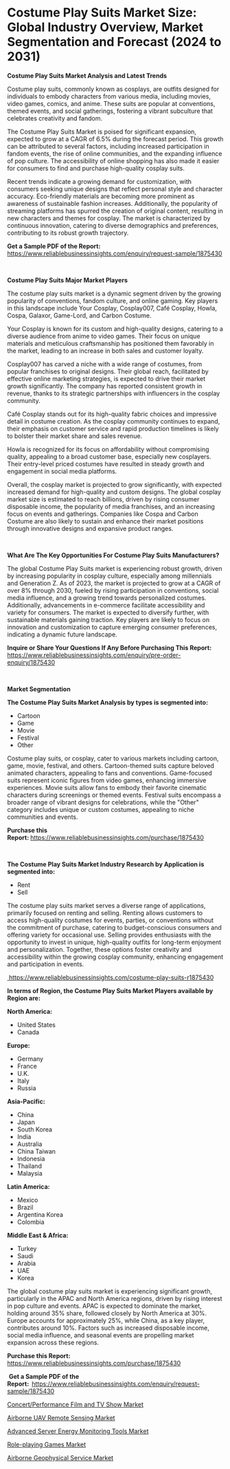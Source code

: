 <p><h1>Costume Play Suits Market Size: Global Industry Overview, Market Segmentation and Forecast (2024 to 2031)</h1></p><p><strong>Costume Play Suits Market Analysis and Latest Trends</strong></p>
<p><p>Costume play suits, commonly known as cosplays, are outfits designed for individuals to embody characters from various media, including movies, video games, comics, and anime. These suits are popular at conventions, themed events, and social gatherings, fostering a vibrant subculture that celebrates creativity and fandom.</p><p>The Costume Play Suits Market is poised for significant expansion, expected to grow at a CAGR of 6.5% during the forecast period. This growth can be attributed to several factors, including increased participation in fandom events, the rise of online communities, and the expanding influence of pop culture. The accessibility of online shopping has also made it easier for consumers to find and purchase high-quality cosplay suits.</p><p>Recent trends indicate a growing demand for customization, with consumers seeking unique designs that reflect personal style and character accuracy. Eco-friendly materials are becoming more prominent as awareness of sustainable fashion increases. Additionally, the popularity of streaming platforms has spurred the creation of original content, resulting in new characters and themes for cosplay. The market is characterized by continuous innovation, catering to diverse demographics and preferences, contributing to its robust growth trajectory.</p></p>
<p><strong>Get a Sample PDF of the Report:&nbsp;</strong> <a href="https://www.reliablebusinessinsights.com/enquiry/request-sample/1875430?utm_campaign=1686&utm_medium=2&utm_source=Github&utm_content=ia&utm_term=23102024&utm_id=costume-play-suits">https://www.reliablebusinessinsights.com/enquiry/request-sample/1875430</a></p>
<p>&nbsp;</p>
<p><strong>Costume Play Suits Major Market Players</strong></p>
<p><p>The costume play suits market is a dynamic segment driven by the growing popularity of conventions, fandom culture, and online gaming. Key players in this landscape include Your Cosplay, Cosplay007, Café Cosplay, Howla, Cospa, Galaxor, Game-Lord, and Carbon Costume.</p><p>Your Cosplay is known for its custom and high-quality designs, catering to a diverse audience from anime to video games. Their focus on unique materials and meticulous craftsmanship has positioned them favorably in the market, leading to an increase in both sales and customer loyalty.</p><p>Cosplay007 has carved a niche with a wide range of costumes, from popular franchises to original designs. Their global reach, facilitated by effective online marketing strategies, is expected to drive their market growth significantly. The company has reported consistent growth in revenue, thanks to its strategic partnerships with influencers in the cosplay community.</p><p>Café Cosplay stands out for its high-quality fabric choices and impressive detail in costume creation. As the cosplay community continues to expand, their emphasis on customer service and rapid production timelines is likely to bolster their market share and sales revenue.</p><p>Howla is recognized for its focus on affordability without compromising quality, appealing to a broad customer base, especially new cosplayers. Their entry-level priced costumes have resulted in steady growth and engagement in social media platforms.</p><p>Overall, the cosplay market is projected to grow significantly, with expected increased demand for high-quality and custom designs. The global cosplay market size is estimated to reach billions, driven by rising consumer disposable income, the popularity of media franchises, and an increasing focus on events and gatherings. Companies like Cospa and Carbon Costume are also likely to sustain and enhance their market positions through innovative designs and expansive product ranges.</p></p>
<p>&nbsp;</p>
<p><strong>What Are The Key Opportunities For Costume Play Suits Manufacturers?</strong></p>
<p><p>The global Costume Play Suits market is experiencing robust growth, driven by increasing popularity in cosplay culture, especially among millennials and Generation Z. As of 2023, the market is projected to grow at a CAGR of over 8% through 2030, fueled by rising participation in conventions, social media influence, and a growing trend towards personalized costumes. Additionally, advancements in e-commerce facilitate accessibility and variety for consumers. The market is expected to diversify further, with sustainable materials gaining traction. Key players are likely to focus on innovation and customization to capture emerging consumer preferences, indicating a dynamic future landscape.</p></p>
<p><strong>Inquire or Share Your Questions If Any Before Purchasing This Report:</strong> <a href="https://www.reliablebusinessinsights.com/enquiry/pre-order-enquiry/1875430?utm_campaign=1686&utm_medium=2&utm_source=Github&utm_content=ia&utm_term=23102024&utm_id=costume-play-suits">https://www.reliablebusinessinsights.com/enquiry/pre-order-enquiry/1875430</a></p>
<p>&nbsp;</p>
<p><strong>Market Segmentation</strong></p>
<p><strong>The Costume Play Suits Market Analysis by types is segmented into:</strong></p>
<p><ul><li>Cartoon</li><li>Game</li><li>Movie</li><li>Festival</li><li>Other</li></ul></p>
<p><p>Costume play suits, or cosplay, cater to various markets including cartoon, game, movie, festival, and others. Cartoon-themed suits capture beloved animated characters, appealing to fans and conventions. Game-focused suits represent iconic figures from video games, enhancing immersive experiences. Movie suits allow fans to embody their favorite cinematic characters during screenings or themed events. Festival suits encompass a broader range of vibrant designs for celebrations, while the "Other" category includes unique or custom costumes, appealing to niche communities and events.</p></p>
<p><strong>Purchase this Report:&nbsp;</strong><a href="https://www.reliablebusinessinsights.com/purchase/1875430?utm_campaign=1686&utm_medium=2&utm_source=Github&utm_content=ia&utm_term=23102024&utm_id=costume-play-suits">https://www.reliablebusinessinsights.com/purchase/1875430</a></p>
<p>&nbsp;</p>
<p><strong>The Costume Play Suits Market Industry Research by Application is segmented into:</strong></p>
<p><ul><li>Rent</li><li>Sell</li></ul></p>
<p><p>The costume play suits market serves a diverse range of applications, primarily focused on renting and selling. Renting allows customers to access high-quality costumes for events, parties, or conventions without the commitment of purchase, catering to budget-conscious consumers and offering variety for occasional use. Selling provides enthusiasts with the opportunity to invest in unique, high-quality outfits for long-term enjoyment and personalization. Together, these options foster creativity and accessibility within the growing cosplay community, enhancing engagement and participation in events.</p></p>
<p><a href="https://www.reliablebusinessinsights.com/costume-play-suits-r1875430?utm_campaign=1686&utm_medium=2&utm_source=Github&utm_content=ia&utm_term=23102024&utm_id=costume-play-suits">&nbsp;https://www.reliablebusinessinsights.com/costume-play-suits-r1875430</a></p>
<p><strong>In terms of Region, the Costume Play Suits Market Players available by Region are:</strong></p>
<p>
    <p> <strong> North America: </strong>
        <ul>
            <li>United States</li>
            <li>Canada</li>
        </ul>
        </p> 
    <p> <strong> Europe: </strong>
        <ul>
            <li>Germany</li>
            <li>France</li>
            <li>U.K.</li>
            <li>Italy</li>
            <li>Russia</li>
        </ul>
        </p> 
    <p> <strong> Asia-Pacific: </strong>
        <ul>
            <li>China</li>
            <li>Japan</li>
            <li>South Korea</li>
            <li>India</li>
            <li>Australia</li>
            <li>China Taiwan</li>
            <li>Indonesia</li>
            <li>Thailand</li>
            <li>Malaysia</li>
        </ul>
        </p> 
    <p> <strong> Latin America: </strong>
        <ul>
            <li>Mexico</li>
            <li>Brazil</li>
            <li>Argentina Korea</li>
            <li>Colombia</li>
        </ul>
        </p> 
    <p> <strong> Middle East & Africa: </strong>
        <ul>
            <li>Turkey</li>
            <li>Saudi</li>
            <li>Arabia</li>
            <li>UAE</li>
            <li>Korea</li>
        </ul>
    </p>
    </p>
<p><p>The global costume play suits market is experiencing significant growth, particularly in the APAC and North America regions, driven by rising interest in pop culture and events. APAC is expected to dominate the market, holding around 35% share, followed closely by North America at 30%. Europe accounts for approximately 25%, while China, as a key player, contributes around 10%. Factors such as increased disposable income, social media influence, and seasonal events are propelling market expansion across these regions.</p></p>
<p><strong>Purchase this Report: </strong><a href="https://www.reliablebusinessinsights.com/purchase/1875430?utm_campaign=1686&utm_medium=2&utm_source=Github&utm_content=ia&utm_term=23102024&utm_id=costume-play-suits">https://www.reliablebusinessinsights.com/purchase/1875430</a></p>
<p>&nbsp;<strong>Get a Sample PDF of the Report:&nbsp;&nbsp;</strong><a href="https://www.reliablebusinessinsights.com/enquiry/request-sample/1875430?utm_campaign=1686&utm_medium=2&utm_source=Github&utm_content=ia&utm_term=23102024&utm_id=costume-play-suits">https://www.reliablebusinessinsights.com/enquiry/request-sample/1875430</a></p>
<p><strong></strong></p>
<p><p><a href="https://www.linkedin.com/pulse/concertperformance-film-tv-show-market-maturity-analysis-n0see?utm_campaign=1686&utm_medium=2&utm_source=Github&utm_content=ia&utm_term=23102024&utm_id=costume-play-suits">Concert/Performance Film and TV Show Market</a></p><p><a href="https://www.linkedin.com/pulse/airborne-uav-remote-sensing-industry-insights-report-analyzing-7kv3e?utm_campaign=1686&utm_medium=2&utm_source=Github&utm_content=ia&utm_term=23102024&utm_id=costume-play-suits">Airborne UAV Remote Sensing Market</a></p><p><a href="https://www.linkedin.com/pulse/global-advanced-server-energy-monitoring-tools-market-focus-zjtze?utm_campaign=1686&utm_medium=2&utm_source=Github&utm_content=ia&utm_term=23102024&utm_id=costume-play-suits">Advanced Server Energy Monitoring Tools Market</a></p><p><a href="https://www.linkedin.com/pulse/role-playing-games-market-forecasts-trends-impact-analysis-jdjhe?utm_campaign=1686&utm_medium=2&utm_source=Github&utm_content=ia&utm_term=23102024&utm_id=costume-play-suits">Role-playing Games Market</a></p><p><a href="https://www.linkedin.com/pulse/global-airborne-geophysical-service-market-product-types-applications-psyoe?utm_campaign=1686&utm_medium=2&utm_source=Github&utm_content=ia&utm_term=23102024&utm_id=costume-play-suits">Airborne Geophysical Service Market</a></p></p>
